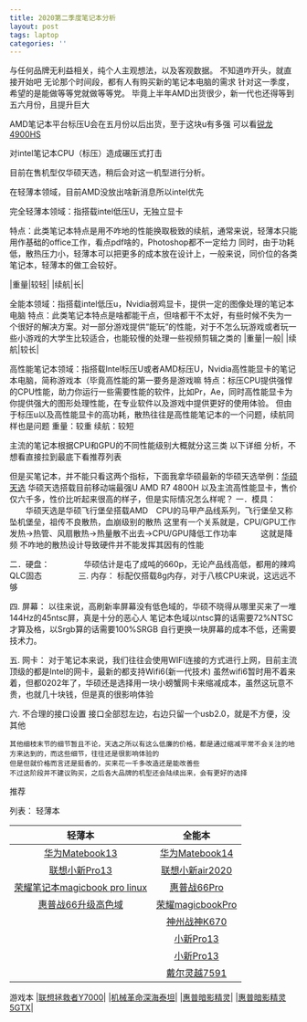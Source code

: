```yaml
---
title: 2020第二季度笔记本分析
layout: post
tags: laptop
categories: ''
---
```

与任何品牌无利益相关，纯个人主观想法，以及客观数据。
不知道咋开头，就直接开始吧
无论那个时间段，都有人有购买新的笔记本电脑的需求
针对这一季度，希望的是能做等等党就做等等党。
毕竟上半年AMD出货很少，新一代也还得等到五六月份，且提升巨大

AMD笔记本平台标压U会在五月份以后出货，至于这块u有多强
可以看[锐龙4900HS](http://https://www.bilibili.com/video/BV1Jp4y1C79K)

对intel笔记本CPU（标压）造成碾压式打击

目前在售机型仅华硕天选，稍后会对这一机型进行分析。

在轻薄本领域，目前AMD没放出啥新消息所以intel优先

完全轻薄本领域：指搭载intel低压U，无独立显卡

特点：此类笔记本特点是用不咋地的性能换取极致的续航，通常来说，轻薄本只能用作基础的office工作，看点pdf啥的，Photoshop都不一定给力
同时，由于功耗低，散热压力小，轻薄本可以把更多的成本放在设计上，一般来说，同价位的各类笔记本，轻薄本的做工会较好。

|重量|较轻|
|续航|长|

全能本领域：指搭载intel低压u，Nvidia弱鸡显卡，提供一定的图像处理的笔记本电脑
特点：此类笔记本特点是啥都能干点，但啥都干不太好，有些时候不失为一个很好的解决方案。对一部分游戏提供“能玩”的性能，对于不怎么玩游戏或者玩一些小游戏的大学生比较适合，也能较慢的处理一些视频剪辑之类的
|重量|一般|
|续航|较长|

高性能笔记本领域：指搭载Intel标压U或者AMD标压U，Nvidia高性能显卡的笔记本电脑，简称游戏本（毕竟高性能的第一要务是游戏嘛
特点：标压CPU提供强悍的CPU性能，助力你运行一些需要性能的软件，比如Pr，Ae，同时高性能显卡为你提供强大的图形处理性能，在专业软件以及游戏中提供更好的使用体验。
但由于标压u以及高性能显卡的高功耗，散热往往是高性能笔记本的一个问题，续航同样也是问题
重量：较重
续航：较短

主流的笔记本根据CPU和GPU的不同性能级别大概就分这三类
以下详细 分析，不想看直接拉到最底下看推荐列表

但是买笔记本，并不能只看这两个指标，下面我拿华硕最新的华硕天选举例：[华硕天选](https://u.jd.com/Wf6daY)
华硕天选搭载目前移动端最强U AMD R7 4800H 以及主流高性能显卡，售价仅六千多，性价比听起来很高的样子，但是实际情况怎么样呢？
一．模具：
   　　华硕天选是华硕飞行堡垒搭载AMD　CPU的马甲产品线系列，飞行堡垒又称坠机堡垒，祖传不良散热，血崩级别的散热
   这里有一个关系就是，CPU/GPU工作发热→热管、风扇散热→热量散不出去→CPU/GPU降低工作功率　　　这就是降频
   不咋地的散热设计导致硬件并不能发挥其因有的性能
   
二．硬盘：
　　　　华硕估计是屯了成吨的660p，无论产品线高低，都用的辣鸡QLC固态
　　　　
三. 内存：
       标配仅搭载8g内存，对于八核CPU来说，这远远不够
       
四. 屏幕：
       以往来说，高刷新率屏幕没有低色域的，华硕不晓得从哪里买来了一堆144Hz的45ntsc屏，真是十分的恶心人
    笔记本色域以ntsc算的话需要72%NTSC才算及格，以Srgb算的话需要100%SRGB
    自行更换一块屏幕的成本不低，还需要技术力。
    
五. 网卡：
        对于笔记本来说，我们往往会使用WIFI连接的方式进行上网，目前主流顶级的都是Intel的网卡，最新的都支持Wifi6(新一代技术)
    虽然wifi6暂时用不着来着，但都0202年了，华硕还是选择用一块小螃蟹网卡来缩减成本，虽然这玩意不贵，也就几十块钱，但是真的很影响体验
    
六. 不合理的接口设置
    接口全部怼左边，右边只留一个usb2.0，就是不方便，没其他
    
    其他细枝末节的细节暂且不论，天选之所以有这么低廉的价格，都是通过缩减平常不会关注的地方来达到的，而这些细节，往往还是很影响体验的
    但是但就价格而言还是挺香的，买来花一千多改造还是能改善些
    不过这阶段并不建议购买，之后各大品牌的机型还会陆续出来，会有更好的选择
    
推荐

列表：
轻薄本



|   轻薄本  |   全能本  |
|:---:|:---:|
|[华为Matebook13](https://u.jd.com/4SfUOY)|[华为Matebook14](https://u.jd.com/AbX8qh)|
|[联想小新Pro13](https://u.jd.com/TvReXm)|[联想小新air2020](https://u.jd.com/6p6MtV)|
|[荣耀笔记本magicbook pro linux](https://u.jd.com/OPslWd)|[惠普战66Pro](https://u.jd.com/SEvkIq)|
|[惠普战66升级高色域](https://u.jd.com/7rLXPQ)|[荣耀magicbookPro](https://u.jd.com/t1lfYX)|
|     |[神州战神K670](https://u.jd.com/XtTFup)|
|     |[小新Pro13](https://u.jd.com/d4i0zu)|
|     |[小新Pro13](https://u.jd.com/TuJxNK)|
|     |[戴尔灵越7591](https://u.jd.com/Amltt2)|


游戏本
|[联想拯救者Y7000](https://u.jd.com/DU2vti)|
|[机械革命深海泰坦](https://u.jd.com/jPOyA6)|
|[惠普暗影精灵](https://u.jd.com/EiWR1s)|
|[惠普暗影精灵5GTX](https://u.jd.com/tMlcKq)|
